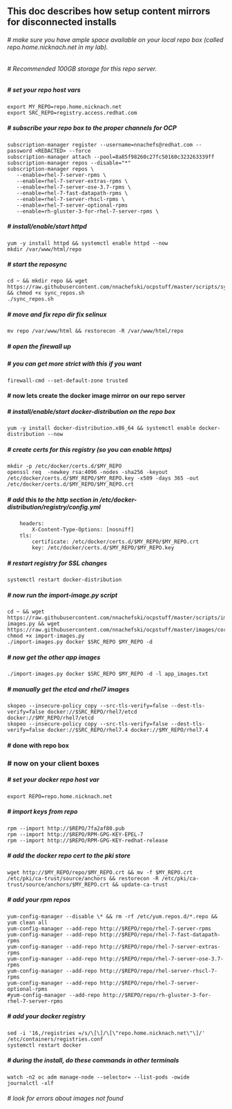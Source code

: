 ## This doc describes how setup content mirrors for disconnected installs

###### # make sure you have ample space available on your local repo box (called repo.home.nicknach.net in my lab).  
###### # Recommended 100GB storage for this repo server.

##### # set your repo host vars
```
export MY_REPO=repo.home.nicknach.net
export SRC_REPO=registry.access.redhat.com
```
##### # subscribe your repo box to the proper channels for OCP
```
subscription-manager register --username=nnachefs@redhat.com --password <REDACTED> --force
subscription-manager attach --pool=8a85f98260c27fc50160c323263339ff
subscription-manager repos --disable="*"
subscription-manager repos \
   --enable=rhel-7-server-rpms \
   --enable=rhel-7-server-extras-rpms \
   --enable=rhel-7-server-ose-3.7-rpms \
   --enable=rhel-7-fast-datapath-rpms \
   --enable=rhel-7-server-rhscl-rpms \
   --enable=rhel-7-server-optional-rpms 
   --enable=rh-gluster-3-for-rhel-7-server-rpms \ 
```
##### # install/enable/start httpd
```
yum -y install httpd && systemctl enable httpd --now
mkdir /var/www/html/repo
```
##### # start the reposync
```
cd ~ && mkdir repo && wget https://raw.githubusercontent.com/nnachefski/ocpstuff/master/scripts/sync_repos.sh && chmod +x sync_repos.sh
./sync_repos.sh
```
##### # move and fix repo dir fix selinux
```
mv repo /var/www/html && restorecon -R /var/www/html/repo
```
##### # open the firewall up
##### # you can get more strict with this if you want
```
firewall-cmd --set-default-zone trusted
```
#### # now lets create the docker image mirror on our repo server
##### # install/enable/start docker-distribution on the repo box
```
yum -y install docker-distribution.x86_64 && systemctl enable docker-distribution --now
```
##### # create certs for this registry (so you can enable https)
```
mkdir -p /etc/docker/certs.d/$MY_REPO
openssl req  -newkey rsa:4096 -nodes -sha256 -keyout /etc/docker/certs.d/$MY_REPO/$MY_REPO.key -x509 -days 365 -out /etc/docker/certs.d/$MY_REPO/$MY_REPO.crt
```
##### # add this to the http section in /etc/docker-distribution/registry/config.yml
```
    headers:
        X-Content-Type-Options: [nosniff]
    tls:
        certificate: /etc/docker/certs.d/$MY_REPO/$MY_REPO.crt
        key: /etc/docker/certs.d/$MY_REPO/$MY_REPO.key
```
##### # restart registry for SSL changes
```
systemctl restart docker-distribution
```
##### # now run the import-image.py script
```
cd ~ && wget https://raw.githubusercontent.com/nnachefski/ocpstuff/master/scripts/import-images.py && wget https://raw.githubusercontent.com/nnachefski/ocpstuff/master/images/core_images.txt
chmod +x import-images.py
./import-images.py docker $SRC_REPO $MY_REPO -d
```
##### # now get the other app images
```
./import-images.py docker $SRC_REPO $MY_REPO -d -l app_images.txt
```
##### # manually get the etcd and rhel7 images
```
skopeo --insecure-policy copy --src-tls-verify=false --dest-tls-verify=false docker://$SRC_REPO/rhel7/etcd docker://$MY_REPO/rhel7/etcd
skopeo --insecure-policy copy --src-tls-verify=false --dest-tls-verify=false docker://$SRC_REPO/rhel7.4 docker://$MY_REPO/rhel7.4
```
#### # done with repo box

### # now on your client boxes
##### # set your docker repo host var
```
export REPO=repo.home.nicknach.net
```
##### # import keys from repo
```
rpm --import http://$REPO/7fa2af80.pub
rpm --import http://$REPO/RPM-GPG-KEY-EPEL-7
rpm --import http://$REPO/RPM-GPG-KEY-redhat-release

```
##### # add the docker repo cert to the pki store
```
wget http://$MY_REPO/repo/$MY_REPO.crt && mv -f $MY_REPO.crt /etc/pki/ca-trust/source/anchors && restorecon -R /etc/pki/ca-trust/source/anchors/$MY_REPO.crt && update-ca-trust
```
##### # add your rpm repos
```
yum-config-manager --disable \* && rm -rf /etc/yum.repos.d/*.repo && yum clean all
yum-config-manager --add-repo http://$REPO/repo/rhel-7-server-rpms
yum-config-manager --add-repo http://$REPO/repo/rhel-7-fast-datapath-rpms
yum-config-manager --add-repo http://$REPO/repo/rhel-7-server-extras-rpms
yum-config-manager --add-repo http://$REPO/repo/rhel-7-server-ose-3.7-rpms
yum-config-manager --add-repo http://$REPO/repo/rhel-server-rhscl-7-rpms
yum-config-manager --add-repo http://$REPO/repo/rhel-7-server-optional-rpms 
#yum-config-manager --add-repo http://$REPO/repo/rh-gluster-3-for-rhel-7-server-rpms
```
##### # add your docker registry
```
sed -i '16,/registries =/s/\[\]/\[\"repo.home.nicknach.net\"\]/' /etc/containers/registries.conf
systemctl restart docker
```
##### # during the install, do these commands in other terminals
```
watch -n2 oc adm manage-node --selector= --list-pods -owide
journalctl -xlf
```
###### # look for errors about images not found